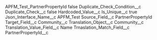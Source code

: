 <?xml version="1.0" encoding="UTF-8"?>
<CustomMetadata xmlns="http://soap.sforce.com/2006/04/metadata" xmlns:xsi="http://www.w3.org/2001/XMLSchema-instance" xmlns:xsd="http://www.w3.org/2001/XMLSchema">
    <label>APFM_Test_PartnerPropertyId</label>
    <protected>false</protected>
    <values>
        <field>Duplicate_Check_Condition__c</field>
        <value xsi:nil="true"/>
    </values>
    <values>
        <field>Duplicate_Check__c</field>
        <value xsi:type="xsd:boolean">false</value>
    </values>
    <values>
        <field>Hardcoded_Value__c</field>
        <value xsi:nil="true"/>
    </values>
    <values>
        <field>Is_Unique__c</field>
        <value xsi:type="xsd:boolean">true</value>
    </values>
    <values>
        <field>Json_Interface_Name__c</field>
        <value xsi:type="xsd:string">APFM_Test</value>
    </values>
    <values>
        <field>Source_Field__c</field>
        <value xsi:type="xsd:string">PartnerPropertyId</value>
    </values>
    <values>
        <field>Target_Field__c</field>
        <value xsi:type="xsd:string">Community__c</value>
    </values>
    <values>
        <field>Translation_Object__c</field>
        <value xsi:type="xsd:string">Community__c</value>
    </values>
    <values>
        <field>Translation_Value_Field__c</field>
        <value xsi:type="xsd:string">Name</value>
    </values>
    <values>
        <field>Trnaslation_Match_Field__c</field>
        <value xsi:type="xsd:string">PartnerPropertyId__c</value>
    </values>
</CustomMetadata>
